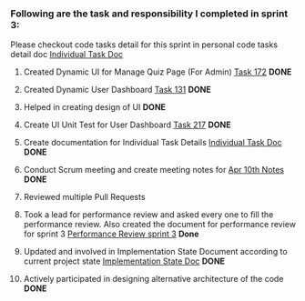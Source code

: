 ### **Following are the task and responsibility I completed in sprint 3:**


Please checkout code tasks detail for this sprint in personal code tasks detail doc [Individual Task Doc](/doc/individual_submission/sprint%203/neha_code_task.md)

1. Created Dynamic UI for Manage Quiz Page (For Admin) [Task 172](https://github.com/MUN-COMP6905/project-eteam/issues/172) **DONE**

2. Created Dynamic User Dashboard [Task 131](https://github.com/MUN-COMP6905/project-eteam/issues/131) **DONE**

3. Helped in creating design of UI **DONE**

4. Create UI Unit Test for User Dashboard [Task 217](https://github.com/MUN-COMP6905/project-eteam/issues/217) **DONE**

5. Create documentation for Individual Task Details [Individual Task Doc](/doc/individual_submission/sprint%203/neha_code_task.md) **DONE**

6. Conduct Scrum meeting and create meeting notes for [Apr 10th Notes](/doc/meeting_notes/sprint3_apr10.md)  **DONE**

7. Reviewed multiple Pull Requests

8. Took a lead for performance review and asked every one to fill the performance review. Also created the document for performance review for sprint 3 [Performance Review sprint 3](/doc/performance_review_sprint3.md) **Done**

9. Updated and involved in Implementation State Document according to current project state [Implementation State Doc](/doc/implementationState.md) **DONE**

10. Actively participated in designing alternative architecture of the code **DONE**
